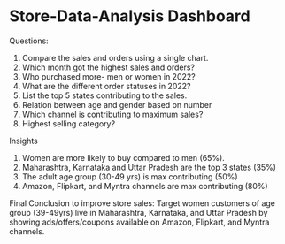 # Store-Data-Analysis Dashboard

Questions:
  1. Compare the sales and orders using a single chart.
  2. Which month got the highest sales and orders?
  3. Who purchased more- men or women in 2022?
  4. What are the different order statuses in 2022?
  5. List the top 5 states contributing to the sales.
  6. Relation between age and gender based on number
  7. Which channel is contributing to maximum sales?
  8. Highest selling category?


Insights
  1. Women are more likely to buy compared to men (65%).
  2. Maharashtra, Karnataka and Uttar Pradesh are the top 3 states (35%)
  3. The adult age group (30-49 yrs) is max contributing (50%)
  4. Amazon, Flipkart, and Myntra channels are max contributing (80%)


Final Conclusion to improve store sales:
Target women customers of age group (39-49yrs) live in Maharashtra, Karnataka, and Uttar Pradesh by showing ads/offers/coupons available on  Amazon, Flipkart, and Myntra channels.
